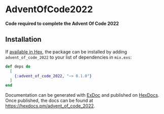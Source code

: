 # AdventOfCode2022

**Code required to complete the Advent Of Code 2022**

## Installation

If [available in Hex](https://hex.pm/docs/publish), the package can be installed
by adding `advent_of_code_2022` to your list of dependencies in `mix.exs`:

```elixir
def deps do
  [
    {:advent_of_code_2022, "~> 0.1.0"}
  ]
end
```

Documentation can be generated with [ExDoc](https://github.com/elixir-lang/ex_doc)
and published on [HexDocs](https://hexdocs.pm). Once published, the docs can
be found at <https://hexdocs.pm/advent_of_code_2022>.
